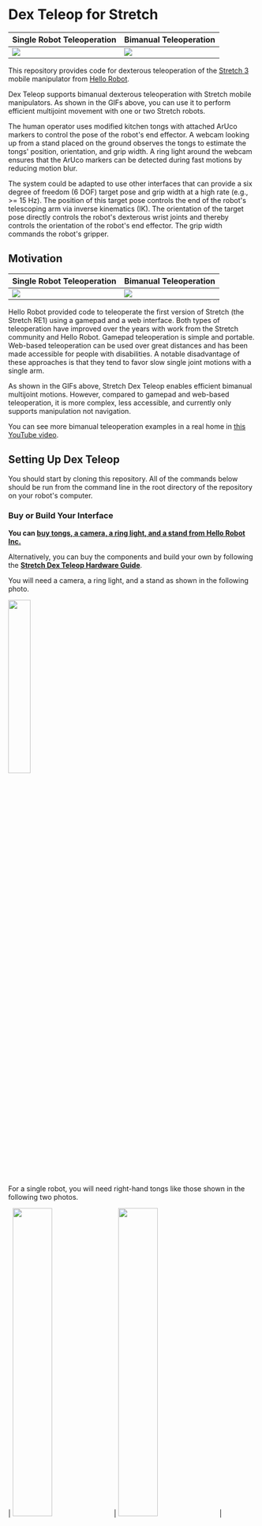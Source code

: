 # Dex Teleop for Stretch

| Single Robot Teleoperation                     | Bimanual Teleoperation                      |
| ---------------------------------------------- | ------------------------------------------- |
| ![](/gifs/single_arm_dishes_short_318x360.gif) | ![](/gifs/two_arm_dishes_start_289x360.gif) |

This repository provides code for dexterous teleoperation of the [Stretch 3](https://hello-robot.com/stretch-3-product) mobile manipulator from [Hello Robot](https://hello-robot.com/).

Dex Teleop supports bimanual dexterous teleoperation with Stretch mobile manipulators. As shown in the GIFs above, you can use it to perform efficient multijoint movement with one or two Stretch robots. 

The human operator uses modified kitchen tongs with attached ArUco markers to control the pose of the robot's end effector. A webcam looking up from a stand placed on the ground observes the tongs to estimate the tongs' position, orientation, and grip width. A ring light around the webcam ensures that the ArUco markers can be detected during fast motions by reducing motion blur. 

The system could be adapted to use other interfaces that can provide a six degree of freedom (6 DOF) target pose and grip width at a high rate (e.g., >= 15 Hz). The position of this target pose controls the end of the robot's telescoping arm via inverse kinematics (IK). The orientation of the target pose directly controls the robot's dexterous wrist joints and thereby controls the orientation of the robot's end effector. The grip width commands the robot's gripper.

## Motivation

| Single Robot Teleoperation                     | Bimanual Teleoperation                      |
| ---------------------------------------------- | ------------------------------------------- |
| ![](/gifs/play_with_dog.gif) | ![](/gifs/fold_shirt_cropped_372x270.gif) |

Hello Robot provided code to teleoperate the first version of Stretch (the Stretch RE1) using a gamepad and a web interface. Both types of teleoperation have improved over the years with work from the Stretch community and Hello Robot. Gamepad teleoperation is simple and portable. Web-based teleoperation can be used over great distances and has been made accessible for people with disabilities. A notable disadvantage of these approaches is that they tend to favor slow single joint motions with a single arm.

As shown in the GIFs above, Stretch Dex Teleop enables efficient bimanual multijoint motions. However, compared to gamepad and web-based teleoperation, it is more complex, less accessible, and currently only supports manipulation not navigation.

You can see more bimanual teleoperation examples in a real home in [this YouTube video](https://www.youtube.com/watch?v=QtG8nJ78x2M).

## Setting Up Dex Teleop

You should start by cloning this repository. All of the commands below should be run from the command line in the root directory of the repository on your robot's computer. 

### Buy or Build Your Interface

**You can [buy tongs, a camera, a ring light, and a stand from Hello Robot Inc.](https://hello-robot.com/stretch-dex-teleop-kit)**

Alternatively, you can buy the components and build your own by following the **[Stretch Dex Teleop Hardware Guide](https://docs.google.com/document/d/1Pom3P8vVNRhchLK_CTduoqQJ3y_TS0MYIIAxRl94ktU/edit?usp=sharing)**.

You will need a camera, a ring light, and a stand as shown in the following photo. 

<img src="/images/camera_ring_light_and_stand.jpg" width="30%">

For a single robot, you will need right-hand tongs like those shown in the following two photos.

| <img src="/images/right_tongs_held_and_open.jpg" width="40%"> | <img src="/images/right_tongs_held_and_closed.jpg" width="40%"> |

For bimanual manipulation, you will need two camera, two ring lights, two stands, left-hand tongs and right-hand tongs.

<img src="/images/left_and_right_tongs.jpg" width="40%">


### Run the Installation Script

After cloning the repository, run the following installation script found in the repository's root directory. 

```
./install_dex_teleop.sh
```

The installation script sets up a udev rule for a Logitech Webcam C930e, so that the camera can be reset each time you run dexterous teleoperation. This is a workaround to avoid low frame rates and errors in the camera settings.

Next, the installation script installs v4l2 utilities, if necessary.

You also need to install some python dependencies:
```
pip install -r requirements.txt
```

### Generate Specialized URDFs

To run Dex Teleop, you need to generate specialized URDF files. Dex Teleop uses forward kinematic (FK) and inverse kinematic (IK) models of the robot. These models use specialized URDFs generated from the calibrated URDF on your robot. 

```
python3 prepare_specialized_urdfs.py
```

### Set Up the Camera, Ring Light and Stand

As shown in the photo above, the camera stand should be placed on the ground, and the camera should be pointed straight up. The stand should be at its minimum height. 

The camera should be plugged into the robot's trunk using a USB extension cable. The ring light should not be plugged into the robot's trunk as it requires too much power - it can either be plugged into the robot's head, or externally.

When using the camera, the top of the camera should be pointed away from you. With respect to the robot, the top of the camera points in the direction of arm extension, the lens of the camera looks in the direction of the lift moving up, and the left of the camera points in the direction of the robot's mobile base moving forward. 

### Calibrate the Logitech C930e Webcam

After setting up your camera, you need to calibrate it. 


First, generate a calibration board using the following command: 

```
python3 webcam_calibration_create_board.py
```

This should result in the following PNG file. 

```
webcam_aruco_calibration_board.png
```

Print this image out without scaling it. The resulting printout should match the dimensions specified in the PNG file. 

Mount the resulting printout on a flat surface that you can move around the camera to capture calibration images **with the ring light turned on**. 

Use the following command and your calibration pattern to collect calibration images for your Logitech C930e webcam. The entire calibration board should be visible and not too far away, or else the calibration images can lead to errors.

```
python3 webcam_calibration_collect_images.py
```

The images will be stored in the following directory. 

```
./webcam_calibration_images/Logitech Webcam C930e/1920x1080
```

Once you've collected the calibration images, run the following command to process the images. 

```
python3 webcam_calibration_process_images.py
```

Processing the images will generate a YAML calibration file similar to the following file.

```
./webcam_calibration_images/Logitech Webcam C930e/1920x1080/camera_calibration_results_20231211211703.yaml
```

### Test the Camera

To make sure that your camera detects the ArUco markers on your tongs, **turn on the ring light** and run the following code.

```
python3 webcam_teleop_interface.py
```

You should see images from the camera with green boxes drawn around detected ArUco markers. 

## Running Dex Teleop

After you've gotten everything setup, you can try out Dex Teleop. Make sure to start with slow motions, to test your system, gain experience, and warm up. 

### Start with Slow Motions!

After setting everything up, run the following command without any command line arguments. **This will result in the robot moving at the slowest available speed while you ensure that everything is working properly and get used to using the teleoperation system.**

```
python3 dex_teleop.py
```

### When You're Ready, Try Fast Motions

Once you are confident that you have the system correctly configured and have learned to use it at the slowest speed, you can run the following command to try it at the fastest available speed. **The robot will move fast, so be very careful!**

```
python3 dex_teleop.py --fast
```

### Advanced: Multiprocessing with Shared Memory

To achieve better performance, you can run Dex Teleop using two processes that communicate via shared memory.

First, run the interface process in a terminal. This process observes ArUco markers with the webcam to create goals for the robot's gripper.

```
python3 goal_from_teleop.py --multiprocessing
```

Second, run the robot process in a different terminal. This process receives gripper goals and attempts to achieve them by controlling the robot. 

```
python3 gripper_to_goal.py --multiprocessing --fast
```

### Advanced: Bimanual Dex Teleop

To perform bimanual teleoperation, you can follow the instructions above on a second robot and use the "--left" command line argument. When run with "--left", the code will only respond to left-hand tongs, which have ArUco markers with ID numbers that are different from the right-hand tongs. 

For example, for the left-hand robot, you can run the following command to try slow motion Dex Teleop.

```
python3 dex_teleop.py --left
```



## Acknowledgment

Blaine Matulevich has been extremely helpful throughout the development of Dex Teleop, including testing, providing feedback, discussing the system, and contributing ideas. The entire Hello Robot team provided essential support throughout, including helping with early versions of Stretch 3, which the entire company worked on intensely.
